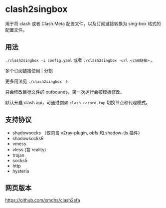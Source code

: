 # clash2singbox
用于将 clash 或者 Clash.Meta 配置文件，以及订阅链接转换为 sing-box 格式的配置文件。

## 用法
`./clash2singbox -i config.yaml` 或者 `./clash2singbox -url <订阅链接>` 。

多个订阅链接使用 | 分割

更多用法见 `./clash2singbox -h`

只会修改目标文件的 outbounds，第一次运行会按模板修改。

默认开启 clash api，可通过例如 `clash.razord.top` 切换节点和代理模式。

## 支持协议
- shadowsocks （仅包含 v2ray-plugin, obfs 和 shadow-tls 插件）
- shadowsocksR
- vmess
- vless (含 reality)
- trojan
- socks5
- http
- hysteria
## 网页版本
https://github.com/xmdhs/clash2sfa
